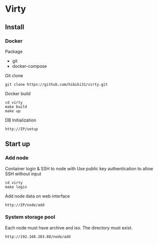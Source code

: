 # Virty

## Install

### Docker

Package

- git
- docker-compose

Git clone

```
git clone https://github.com/hibiki31/virty.git
```

Docker build

```
cd virty
make build
make up
```

DB Initialization

```
http://IP/setup
```

## Start up

### Add node

Container login & SSH to node with Use public key authentication to allow SSH without input

```
cd virty
make login
```

Add node data on web interface

```
http://IP/node/add
```

### System storage pool

Each node must have archive and iso. The directory must exist.

```
http://192.168.203.88/node/add
```

